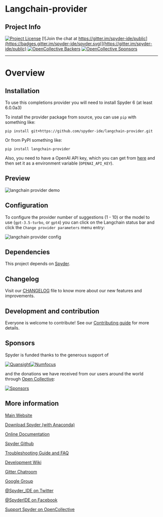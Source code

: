# Langchain-provider

## Project Info

[![Project License](https://img.shields.io/github/license/spyder-ide/langchain-provider)](./LICENSE)
[![Join the chat at https://gitter.im/spyder-ide/public](https://badges.gitter.im/spyder-ide/spyder.svg)](https://gitter.im/spyder-ide/public)
[![OpenCollective Backers](https://opencollective.com/spyder/backers/badge.svg?color=blue)](#backers)
[![OpenCollective Sponsors](https://opencollective.com/spyder/sponsors/badge.svg?color=blue)](#sponsors)

----

# Overview


## Installation

To use this completions provider you will need to install Spyder 6 (at least 6.0.0a3)

To install the provider package from source, you can use `pip` with something like:

    pip install git+https://github.com/spyder-ide/langchain-provider.git

Or from PyPI something like:

    pip install langchain-provider

Also, you need to have a OpenAI API key, which you can get from [here](https://platform.openai.com/signup) and then set it as a environment variable (`OPENAI_API_KEY`).

## Preview

![langchain provider demo](https://raw.githubusercontent.com/spyder-ide/langchain-provider/master/langchain-provider.gif)

## Configuration

To configure the provider number of suggestions (1 - 10) or the model to use (`gpt-3.5-turbo`, or `gpt4`) you can click on the Langchain status bar and click the `Change provider parameters` menu entry:

![langchain provider config](https://raw.githubusercontent.com/spyder-ide/langchain-provider/master/langchain-provider-config.gif)

## Dependencies

This project depends on [Spyder](https://github.com/spyder-ide/spyder).

## Changelog

Visit our [CHANGELOG](CHANGELOG.md) file to know more about our new features and improvements.

## Development and contribution

Everyone is welcome to contribute! See our [Contributing guide](CONTRIBUTING.md) for more details.

## Sponsors

Spyder is funded thanks to the generous support of

[![Quansight](https://user-images.githubusercontent.com/16781833/142477716-53152d43-99a0-470c-a70b-c04bbfa97dd4.png)](https://www.quansight.com/)[![Numfocus](https://i2.wp.com/numfocus.org/wp-content/uploads/2017/07/NumFocus_LRG.png?fit=320%2C148&ssl=1)](https://numfocus.org/)

and the donations we have received from our users around the world through [Open Collective](https://opencollective.com/spyder/):

[![Sponsors](https://opencollective.com/spyder/sponsors.svg)](https://opencollective.com/spyder#support)

## More information

[Main Website](https://www.spyder-ide.org/)

[Download Spyder (with Anaconda)](https://www.anaconda.com/download/)

[Online Documentation](https://docs.spyder-ide.org/)

[Spyder Github](https://github.com/spyder-ide/spyder)

[Troubleshooting Guide and FAQ](
https://github.com/spyder-ide/spyder/wiki/Troubleshooting-Guide-and-FAQ)

[Development Wiki](https://github.com/spyder-ide/spyder/wiki/Dev:-Index)

[Gitter Chatroom](https://gitter.im/spyder-ide/public)

[Google Group](https://groups.google.com/group/spyderlib)

[@Spyder_IDE on Twitter](https://twitter.com/spyder_ide)

[@SpyderIDE on Facebook](https://www.facebook.com/SpyderIDE/)

[Support Spyder on OpenCollective](https://opencollective.com/spyder/)
